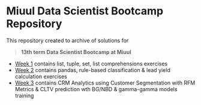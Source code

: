 <h1>Miuul Data Scientist Bootcamp Repository</h1>
<p>This repository created to archive of solutions for <blockquote><strong>13th term Data Scientist Bootcamp at Miuul</strong></blockquote></p>

<ul>
  <li><a href="/Week_01">Week 1</a> contains list, tuple, set, list comprehensions exercises</li>
  <li><a href="/Week_02">Week 2</a> contains pandas, rule-based classification &amp; lead yield calculation exercises</li>
  <li><a href="/Week_03">Week 3</a> contains CRM Analytics using Customer Segmentation with RFM Metrics &amp; CLTV prediction wth BG/NBD &amp; gamma-gamma models training</li>
</ul>
